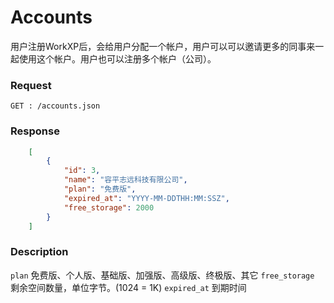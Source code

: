 # Accounts
用户注册WorkXP后，会给用户分配一个帐户，用户可以可以邀请更多的同事来一起使用这个帐户。用户也可以注册多个帐户（公司）。

### Request
`GET : /accounts.json`  

### Response

```json
	[
		{
			"id": 3, 
			"name": "容平志远科技有限公司", 
			"plan": "免费版",
			"expired_at": "YYYY-MM-DDTHH:MM:SSZ",
			"free_storage": 2000
		}
	]
```

### Description
`plan` 免费版、个人版、基础版、加强版、高级版、终极版、其它
`free_storage` 剩余空间数量，单位字节。(1024 = 1K)
`expired_at` 到期时间
